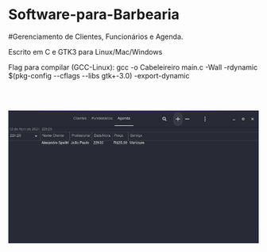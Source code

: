 # Software-para-Barbearia

#Gerenciamento de Clientes, Funcionários e Agenda.

<p> Escrito em C e GTK3 para Linux/Mac/Windows</p>
<p>Flag para compilar (GCC-Linux): gcc -o Cabeleireiro main.c -Wall -rdynamic $(pkg-config --cflags --libs gtk+-3.0) -export-dynamic </p>
<br></br>

![ScreenShot](print2.png)
